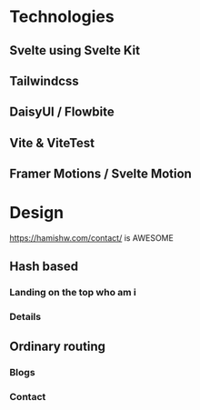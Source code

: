 # Technologies 

## Svelte using Svelte Kit

## Tailwindcss

## DaisyUI / Flowbite

## Vite & ViteTest

## Framer Motions / Svelte Motion



# Design
https://hamishw.com/contact/ is AWESOME
## Hash based
### Landing on the top who am i 
### Details 

## Ordinary routing 
### Blogs
### Contact

